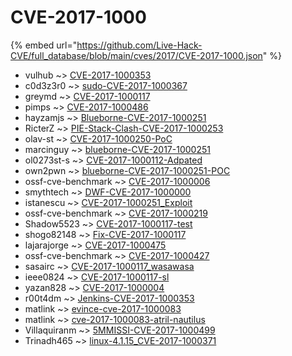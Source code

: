 # CVE-2017-1000
{% embed url="https://github.com/Live-Hack-CVE/full_database/blob/main/cves/2017/CVE-2017-1000.json" %}

* vulhub ~> [CVE-2017-1000353](https://www.alice-snow.ru/2017/database/cve-2017-1000/cve-2017-1000353-vulhub)
* c0d3z3r0 ~> [sudo-CVE-2017-1000367](https://www.alice-snow.ru/2017/database/cve-2017-1000/sudo-cve-2017-1000367-c0d3z3r0)
* greymd ~> [CVE-2017-1000117](https://www.alice-snow.ru/2017/database/cve-2017-1000/cve-2017-1000117-greymd)
* pimps ~> [CVE-2017-1000486](https://www.alice-snow.ru/2017/database/cve-2017-1000/cve-2017-1000486-pimps)
* hayzamjs ~> [Blueborne-CVE-2017-1000251](https://www.alice-snow.ru/2017/database/cve-2017-1000/blueborne-cve-2017-1000251-hayzamjs)
* RicterZ ~> [PIE-Stack-Clash-CVE-2017-1000253](https://www.alice-snow.ru/2017/database/cve-2017-1000/pie-stack-clash-cve-2017-1000253-ricterz)
* olav-st ~> [CVE-2017-1000250-PoC](https://www.alice-snow.ru/2017/database/cve-2017-1000/cve-2017-1000250-poc-olav-st)
* marcinguy ~> [blueborne-CVE-2017-1000251](https://www.alice-snow.ru/2017/database/cve-2017-1000/blueborne-cve-2017-1000251-marcinguy)
* ol0273st-s ~> [CVE-2017-1000112-Adpated](https://www.alice-snow.ru/2017/database/cve-2017-1000/cve-2017-1000112-adpated-ol0273st-s)
* own2pwn ~> [blueborne-CVE-2017-1000251-POC](https://www.alice-snow.ru/2017/database/cve-2017-1000/blueborne-cve-2017-1000251-poc-own2pwn)
* ossf-cve-benchmark ~> [CVE-2017-1000006](https://www.alice-snow.ru/2017/database/cve-2017-1000/cve-2017-1000006-ossf-cve-benchmark)
* smythtech ~> [DWF-CVE-2017-1000000](https://www.alice-snow.ru/2017/database/cve-2017-1000/dwf-cve-2017-1000000-smythtech)
* istanescu ~> [CVE-2017-1000251_Exploit](https://www.alice-snow.ru/2017/database/cve-2017-1000/cve-2017-1000251_exploit-istanescu)
* ossf-cve-benchmark ~> [CVE-2017-1000219](https://www.alice-snow.ru/2017/database/cve-2017-1000/cve-2017-1000219-ossf-cve-benchmark)
* Shadow5523 ~> [CVE-2017-1000117-test](https://www.alice-snow.ru/2017/database/cve-2017-1000/cve-2017-1000117-test-shadow5523)
* shogo82148 ~> [Fix-CVE-2017-1000117](https://www.alice-snow.ru/2017/database/cve-2017-1000/fix-cve-2017-1000117-shogo82148)
* lajarajorge ~> [CVE-2017-1000475](https://www.alice-snow.ru/2017/database/cve-2017-1000/cve-2017-1000475-lajarajorge)
* ossf-cve-benchmark ~> [CVE-2017-1000427](https://www.alice-snow.ru/2017/database/cve-2017-1000/cve-2017-1000427-ossf-cve-benchmark)
* sasairc ~> [CVE-2017-1000117_wasawasa](https://www.alice-snow.ru/2017/database/cve-2017-1000/cve-2017-1000117_wasawasa-sasairc)
* ieee0824 ~> [CVE-2017-1000117-sl](https://www.alice-snow.ru/2017/database/cve-2017-1000/cve-2017-1000117-sl-ieee0824)
* yazan828 ~> [CVE-2017-1000004](https://www.alice-snow.ru/2017/database/cve-2017-1000/cve-2017-1000004-yazan828)
* r00t4dm ~> [Jenkins-CVE-2017-1000353](https://www.alice-snow.ru/2017/database/cve-2017-1000/jenkins-cve-2017-1000353-r00t4dm)
* matlink ~> [evince-cve-2017-1000083](https://www.alice-snow.ru/2017/database/cve-2017-1000/evince-cve-2017-1000083-matlink)
* matlink ~> [cve-2017-1000083-atril-nautilus](https://www.alice-snow.ru/2017/database/cve-2017-1000/cve-2017-1000083-atril-nautilus-matlink)
* Villaquiranm ~> [5MMISSI-CVE-2017-1000499](https://www.alice-snow.ru/2017/database/cve-2017-1000/5mmissi-cve-2017-1000499-villaquiranm)
* Trinadh465 ~> [linux-4.1.15_CVE-2017-1000371](https://www.alice-snow.ru/2017/database/cve-2017-1000/linux-4.1.15_cve-2017-1000371-trinadh465)